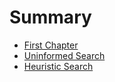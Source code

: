 # Summary

* [First Chapter](chapter1.md)
* [Uninformed Search](uninformed_search.md)
* [Heuristic Search](heuristic_search.md)
